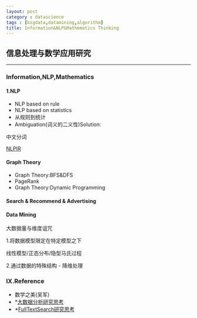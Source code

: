 ```yaml
---
layout: post
category : datascience
tags : [bigdata,datamining,algorithm]
title: Information&NLP&Mathematics Thinking
---
```


## 信息处理与数学应用研究
-----------------------------------------------

### Information,NLP,Mathematics

#### 1.NLP

- NLP based on rule 
- NLP based on statistics
- 从规则到统计
- Ambiguation(词义的二义性)Solution:

中文分词

[NLPIR](https://github.com/NLPIR-team/NLPIR)

#### Graph Theory

- Graph Theory:BFS&DFS
- PageRank
- Graph Theory:Dynamic Programming

#### Search & Recommend & Advertising



#### Data Mining

大数据量与维度诅咒

1.将数据模型限定在特定模型之下

线性模型/正态分布/隐型马氏过程

2.通过数据的特殊结构 - 降维处理


### IX.Reference

- 数学之美(吴军)
- *[大数据分析研究思考](2015-11-08-bigdata-analysis-thinking.md)
- *[FullTextSearch研究思考](2014-12-20-fulltext-search-design-thinking.md)
